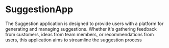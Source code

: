# SuggestionApp


The Suggestion application is designed to provide users with a platform for generating and managing suggestions. Whether it's gathering feedback from customers, ideas from team members, or recommendations from users, this application aims to streamline the suggestion process
